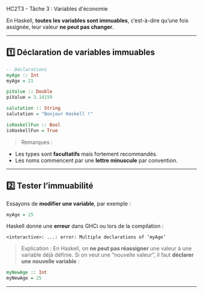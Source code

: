 HC2T3 - Tâche 3 : Variables d'économie


En Haskell, **toutes les variables sont immuables**, c’est-à-dire qu’une fois assignée, leur valeur **ne peut pas changer**.

---

## 1️⃣ Déclaration de variables immuables

```haskell
-- Déclarations
myAge :: Int
myAge = 21

piValue :: Double
piValue = 3.14159

salutation :: String
salutation = "Bonjour Haskell !"

isHaskellFun :: Bool
isHaskellFun = True
```

> Remarques :

* Les types sont **facultatifs** mais fortement recommandés.
* Les noms commencent par une **lettre minuscule** par convention.

---

## 2️⃣ Tester l’immuabilité

Essayons de **modifier une variable**, par exemple :

```haskell
myAge = 25
```

Haskell donne une **erreur** dans GHCi ou lors de la compilation :

```
<interactive>: ...: error: Multiple declarations of ‘myAge’
```

> Explication :
> En Haskell, on **ne peut pas réassigner** une valeur à une variable déjà définie. Si on veut une “nouvelle valeur”, il faut **déclarer une nouvelle variable** :

```haskell
myNewAge :: Int
myNewAge = 25
```

---
